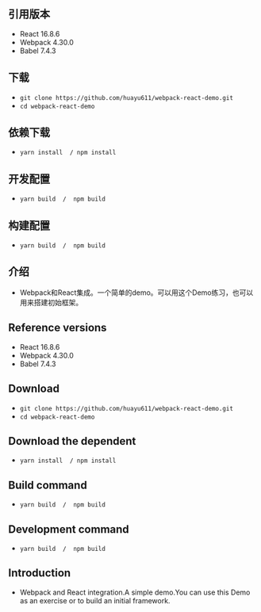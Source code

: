 ## 引用版本

* React 16.8.6
* Webpack 4.30.0
* Babel 7.4.3

## 下载
* `git clone https://github.com/huayu611/webpack-react-demo.git`
* `cd webpack-react-demo`

## 依赖下载
* `yarn install  / npm install`

##  开发配置 
* `yarn build  /  npm build`

##  构建配置 
* `yarn build  /  npm build`

##  介绍
*    Webpack和React集成。一个简单的demo。可以用这个Demo练习，也可以用来搭建初始框架。



## Reference versions

* React 16.8.6
* Webpack 4.30.0
* Babel 7.4.3

## Download
* `git clone https://github.com/huayu611/webpack-react-demo.git`
* `cd webpack-react-demo`

## Download the dependent
* `yarn install  / npm install`

##   Build command  

* `yarn build  /  npm build`

##   Development command  

* `yarn build  /  npm build`

##   Introduction
*   Webpack and React integration.A simple demo.You can use this Demo as an exercise or to build an initial framework.